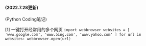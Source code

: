 #### (2022.7.28更新)
(Python Coding笔记)

[1] 一键打开经常用的多个网页
`import webbrowser
websites = [
    'www.google.com',
    'www.bing.com',
    'www.yahoo.com'
]
for url in websites:
    webbrowser.open(url)`

